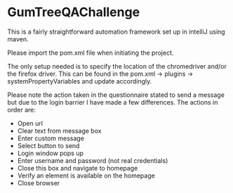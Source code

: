 # GumTreeQAChallenge

This is a fairly straightforward automation framework set up in intelliJ using maven. 

Please import the pom.xml file when initiating the project. 

The only setup needed is to specify the location of the chromedriver and/or the firefox driver. This can be found in the pom.xml -> plugins -> systemPropertyVariables and update accordingly. 

Please note the action taken in the questionnaire stated to send a message but due to the login barrier I have made a few differences. 
The actions in order are:
- Open url
- Clear text from message box 
- Enter custom message
- Select button to send
- Login window pops up
- Enter username and password (not real credentials)
- Close this box and navigate to homepage 
- Verify an element is available on the homepage
- Close browser
